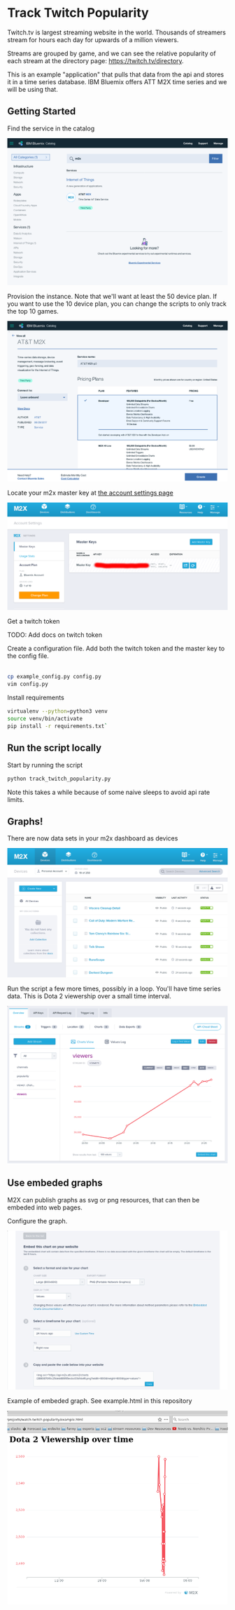 Track Twitch Popularity
=======================


Twitch.tv is largest streaming website in the world. Thousands of streamers stream for hours each day for upwards of a million viewers.

Streams are grouped by game, and we can see the relative popularity of each stream at the directory page: https://twitch.tv/directory.

This is an example "application" that pulls that data from the api and stores it in a time series database. IBM Bluemix offers ATT M2X time series and we will be using that.


Getting Started
---------------


Find the service in the catalog

![Find the service in the catalog](provision_m2x.png)

Provision the instance. Note that we'll want at least the 50 device plan. If you want to use the 10 device plan, you can change the scripts to only track the top 10 games.

![Provision the instance](provision_m2x_2.png)

Locate your m2x master key at [the account settings page](https://m2x.att.com/account)

![Locate your m2x master key](m2x_master_key.png)


Get a twitch token

TODO: Add docs on twitch token

Create a configuration file. Add both the twitch token and the master key to the config file.

```bash

cp example_config.py config.py
vim config.py
```


Install requirements

```bash
virtualenv --python=python3 venv 
source venv/bin/activate
pip install -r requirements.txt`
```



Run the script locally
----------------------

Start by running the script


```bash
python track_twitch_popularity.py
```

Note this takes a while because of some naive sleeps to avoid api rate limits.


Graphs!
-------


There are now data sets in your m2x dashboard as devices


![Games showing up in the device list](games_in_m2x_2.png)


Run the script a few more times, possibly in a loop. You'll have time series data. This is Dota 2 viewership over a small time interval.


![Dota 2 viewers over time](dota2_viewers.png)



Use embeded graphs
------------------


M2X can publish graphs as svg or png resources, that can then be embeded into web pages.

Configure the graph.

![M2X chart configuration](m2x-embedded-chart-config.png)

Example of embeded graph. See example.html in this repository


![M2X chart use](m2x-embedded_chart.png)
